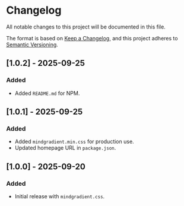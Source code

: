 # Changelog
All notable changes to this project will be documented in this file.

The format is based on [Keep a Changelog](https://keepachangelog.com/en/1.0.0/),
and this project adheres to [Semantic Versioning](https://semver.org/).

## [1.0.2] - 2025-09-25
### Added
- Added `README.md` for NPM.

## [1.0.1] - 2025-09-25
### Added
- Added `mindgradient.min.css` for production use.
- Updated homepage URL in `package.json`.

## [1.0.0] - 2025-09-20
### Added
- Initial release with `mindgradient.css`.
